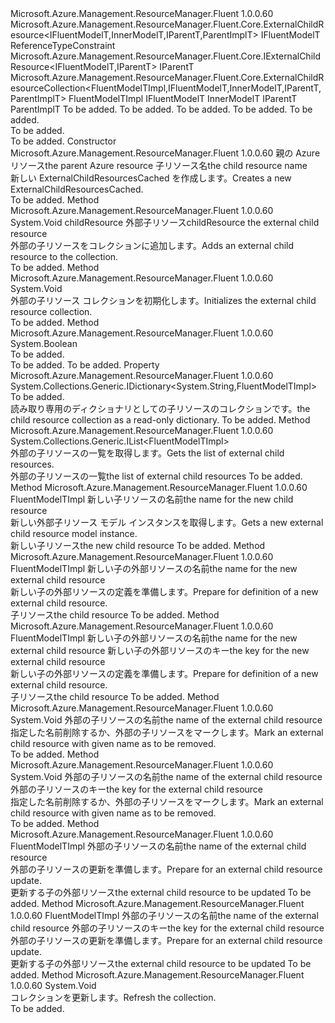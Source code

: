 <Type Name="ExternalChildResourcesCached&lt;FluentModelTImpl,IFluentModelT,InnerModelT,IParentT,ParentImplT&gt;" FullName="Microsoft.Azure.Management.ResourceManager.Fluent.Core.ExternalChildResourcesCached&lt;FluentModelTImpl,IFluentModelT,InnerModelT,IParentT,ParentImplT&gt;">
  <TypeSignature Language="C#" Value="public abstract class ExternalChildResourcesCached&lt;FluentModelTImpl,IFluentModelT,InnerModelT,IParentT,ParentImplT&gt; : Microsoft.Azure.Management.ResourceManager.Fluent.Core.ExternalChildResourceCollection&lt;FluentModelTImpl,IFluentModelT,InnerModelT,IParentT,ParentImplT&gt; where FluentModelTImpl : ExternalChildResource&lt;IFluentModelT,InnerModelT,IParentT,ParentImplT&gt;, IFluentModelT where IFluentModelT : class, IExternalChildResource&lt;IFluentModelT,IParentT&gt; where ParentImplT : IParentT" />
  <TypeSignature Language="ILAsm" Value=".class public auto ansi abstract beforefieldinit ExternalChildResourcesCached`5&lt;(class Microsoft.Azure.Management.ResourceManager.Fluent.Core.ExternalChildResource`4&lt;!IFluentModelT, !InnerModelT, !IParentT, !ParentImplT&gt;, !IFluentModelT) FluentModelTImpl, class (class Microsoft.Azure.Management.ResourceManager.Fluent.Core.IExternalChildResource`2&lt;!IFluentModelT, !IParentT&gt;) IFluentModelT, InnerModelT, IParentT, (!IParentT) ParentImplT&gt; extends Microsoft.Azure.Management.ResourceManager.Fluent.Core.ExternalChildResourceCollection`5&lt;!FluentModelTImpl, !IFluentModelT, !InnerModelT, !IParentT, !ParentImplT&gt;" />
  <TypeSignature Language="DocId" Value="T:Microsoft.Azure.Management.ResourceManager.Fluent.Core.ExternalChildResourcesCached`5" />
  <TypeSignature Language="VB.NET" Value="Public MustInherit Class ExternalChildResourcesCached(Of FluentModelTImpl, IFluentModelT, InnerModelT, IParentT, ParentImplT)&#xA;Inherits ExternalChildResourceCollection(Of FluentModelTImpl, IFluentModelT, InnerModelT, IParentT, ParentImplT)" />
  <TypeSignature Language="F#" Value="type ExternalChildResourcesCached&lt;'FluentModelTImpl, 'IFluentModelT, 'InnerModelT, 'IParentT, #'IParentT (requires 'FluentModelTImpl :&gt; ExternalChildResource&lt;'IFluentModelT, 'InnerModelT, 'IParentT, #'IParentT&gt; and 'FluentModelTImpl :&gt; 'IFluentModelT and 'IFluentModelT : null and 'IFluentModelT :&gt; IExternalChildResource&lt;'IFluentModelT, 'IParentT&gt;)&gt; = class&#xA;    inherit ExternalChildResourceCollection&lt;'FluentModelTImpl, 'IFluentModelT, 'InnerModelT, 'IParentT, #'IParentT (requires 'FluentModelTImpl :&gt; ExternalChildResource&lt;'IFluentModelT, 'InnerModelT, 'IParentT, #'IParentT&gt; and 'FluentModelTImpl :&gt; 'IFluentModelT and 'IFluentModelT : null and 'IFluentModelT :&gt; IExternalChildResource&lt;'IFluentModelT, 'IParentT&gt;)&gt;" />
  <AssemblyInfo>
    <AssemblyName>Microsoft.Azure.Management.ResourceManager.Fluent</AssemblyName>
    <AssemblyVersion>1.0.0.60</AssemblyVersion>
  </AssemblyInfo>
  <TypeParameters>
    <TypeParameter Name="FluentModelTImpl">
      <Constraints>
        <BaseTypeName>Microsoft.Azure.Management.ResourceManager.Fluent.Core.ExternalChildResource&lt;IFluentModelT,InnerModelT,IParentT,ParentImplT&gt;</BaseTypeName>
        <BaseTypeName>IFluentModelT</BaseTypeName>
      </Constraints>
    </TypeParameter>
    <TypeParameter Name="IFluentModelT">
      <Constraints>
        <ParameterAttribute>ReferenceTypeConstraint</ParameterAttribute>
        <InterfaceName>Microsoft.Azure.Management.ResourceManager.Fluent.Core.IExternalChildResource&lt;IFluentModelT,IParentT&gt;</InterfaceName>
      </Constraints>
    </TypeParameter>
    <TypeParameter Name="InnerModelT" />
    <TypeParameter Name="IParentT" />
    <TypeParameter Name="ParentImplT">
      <Constraints>
        <BaseTypeName>IParentT</BaseTypeName>
      </Constraints>
    </TypeParameter>
  </TypeParameters>
  <Base>
    <BaseTypeName>Microsoft.Azure.Management.ResourceManager.Fluent.Core.ExternalChildResourceCollection&lt;FluentModelTImpl,IFluentModelT,InnerModelT,IParentT,ParentImplT&gt;</BaseTypeName>
    <BaseTypeArguments>
      <BaseTypeArgument TypeParamName="FluentModelTImpl">FluentModelTImpl</BaseTypeArgument>
      <BaseTypeArgument TypeParamName="IFluentModelT">IFluentModelT</BaseTypeArgument>
      <BaseTypeArgument TypeParamName="InnerModelT">InnerModelT</BaseTypeArgument>
      <BaseTypeArgument TypeParamName="IParentT">IParentT</BaseTypeArgument>
      <BaseTypeArgument TypeParamName="ParentImplT">ParentImplT</BaseTypeArgument>
    </BaseTypeArguments>
  </Base>
  <Interfaces />
  <Docs>
    <typeparam name="FluentModelTImpl">To be added.</typeparam>
    <typeparam name="IFluentModelT">To be added.</typeparam>
    <typeparam name="InnerModelT">To be added.</typeparam>
    <typeparam name="IParentT">To be added.</typeparam>
    <typeparam name="ParentImplT">To be added.</typeparam>
    <summary>To be added.</summary>
    <remarks>To be added.</remarks>
  </Docs>
  <Members>
    <Member MemberName=".ctor">
      <MemberSignature Language="C#" Value="protected ExternalChildResourcesCached (ParentImplT parent, string childResourceName);" />
      <MemberSignature Language="ILAsm" Value=".method familyhidebysig specialname rtspecialname instance void .ctor(!ParentImplT parent, string childResourceName) cil managed" />
      <MemberSignature Language="DocId" Value="M:Microsoft.Azure.Management.ResourceManager.Fluent.Core.ExternalChildResourcesCached`5.#ctor(`4,System.String)" />
      <MemberSignature Language="VB.NET" Value="Protected Sub New (parent As ParentImplT, childResourceName As String)" />
      <MemberSignature Language="F#" Value="new Microsoft.Azure.Management.ResourceManager.Fluent.Core.ExternalChildResourcesCached&lt;'FluentModelTImpl, 'IFluentModelT, 'InnerModelT, 'IParentT, #'IParentT (requires 'FluentModelTImpl :&gt; Microsoft.Azure.Management.ResourceManager.Fluent.Core.ExternalChildResource&lt;'IFluentModelT, 'InnerModelT, 'IParentT, #'IParentT&gt; and 'FluentModelTImpl :&gt; 'IFluentModelT and 'IFluentModelT : null and 'IFluentModelT :&gt; Microsoft.Azure.Management.ResourceManager.Fluent.Core.IExternalChildResource&lt;'IFluentModelT, 'IParentT&gt;)&gt; : 'ParentImplT * string -&gt; Microsoft.Azure.Management.ResourceManager.Fluent.Core.ExternalChildResourcesCached&lt;'FluentModelTImpl, 'IFluentModelT, 'InnerModelT, 'IParentT, #'IParentT (requires 'FluentModelTImpl :&gt; Microsoft.Azure.Management.ResourceManager.Fluent.Core.ExternalChildResource&lt;'IFluentModelT, 'InnerModelT, 'IParentT, #'IParentT&gt; and 'FluentModelTImpl :&gt; 'IFluentModelT and 'IFluentModelT : null and 'IFluentModelT :&gt; Microsoft.Azure.Management.ResourceManager.Fluent.Core.IExternalChildResource&lt;'IFluentModelT, 'IParentT&gt;)&gt;" Usage="new Microsoft.Azure.Management.ResourceManager.Fluent.Core.ExternalChildResourcesCached&lt;'FluentModelTImpl, 'IFluentModelT, 'InnerModelT, 'IParentT, #'IParentT (requires 'FluentModelTImpl :&gt; Microsoft.Azure.Management.ResourceManager.Fluent.Core.ExternalChildResource&lt;'IFluentModelT, 'InnerModelT, 'IParentT, #'IParentT&gt; and 'FluentModelTImpl :&gt; 'IFluentModelT and 'IFluentModelT : null and 'IFluentModelT :&gt; Microsoft.Azure.Management.ResourceManager.Fluent.Core.IExternalChildResource&lt;'IFluentModelT, 'IParentT&gt;)&gt; (parent, childResourceName)" />
      <MemberType>Constructor</MemberType>
      <AssemblyInfo>
        <AssemblyName>Microsoft.Azure.Management.ResourceManager.Fluent</AssemblyName>
        <AssemblyVersion>1.0.0.60</AssemblyVersion>
      </AssemblyInfo>
      <Parameters>
        <Parameter Name="parent" Type="ParentImplT" />
        <Parameter Name="childResourceName" Type="System.String" />
      </Parameters>
      <Docs>
        <param name="parent"><span data-ttu-id="b5da2-101">親の Azure リソース</span><span class="sxs-lookup"><span data-stu-id="b5da2-101">the parent Azure resource</span></span></param>
        <param name="childResourceName"><span data-ttu-id="b5da2-102">子リソース名</span><span class="sxs-lookup"><span data-stu-id="b5da2-102">the child resource name</span></span></param>
        <summary>
            <span data-ttu-id="b5da2-103">新しい ExternalChildResourcesCached を作成します。</span><span class="sxs-lookup"><span data-stu-id="b5da2-103">Creates a new ExternalChildResourcesCached.</span></span>
            </summary>
        <remarks>To be added.</remarks>
      </Docs>
    </Member>
    <Member MemberName="AddChildResource">
      <MemberSignature Language="C#" Value="protected void AddChildResource (FluentModelTImpl childResource);" />
      <MemberSignature Language="ILAsm" Value=".method familyhidebysig instance void AddChildResource(!FluentModelTImpl childResource) cil managed" />
      <MemberSignature Language="DocId" Value="M:Microsoft.Azure.Management.ResourceManager.Fluent.Core.ExternalChildResourcesCached`5.AddChildResource(`0)" />
      <MemberSignature Language="VB.NET" Value="Protected Sub AddChildResource (childResource As FluentModelTImpl)" />
      <MemberSignature Language="F#" Value="member this.AddChildResource : 'FluentModelTImpl -&gt; unit" Usage="externalChildResourcesCached.AddChildResource childResource" />
      <MemberType>Method</MemberType>
      <AssemblyInfo>
        <AssemblyName>Microsoft.Azure.Management.ResourceManager.Fluent</AssemblyName>
        <AssemblyVersion>1.0.0.60</AssemblyVersion>
      </AssemblyInfo>
      <ReturnValue>
        <ReturnType>System.Void</ReturnType>
      </ReturnValue>
      <Parameters>
        <Parameter Name="childResource" Type="FluentModelTImpl" />
      </Parameters>
      <Docs>
        <param name="childResource"><span data-ttu-id="b5da2-104">childResource 外部子リソース</span><span class="sxs-lookup"><span data-stu-id="b5da2-104">childResource the external child resource</span></span></param>
        <summary>
            <span data-ttu-id="b5da2-105">外部の子リソースをコレクションに追加します。</span><span class="sxs-lookup"><span data-stu-id="b5da2-105">Adds an external child resource to the collection.</span></span>
            </summary>
        <remarks>To be added.</remarks>
      </Docs>
    </Member>
    <Member MemberName="CacheCollection">
      <MemberSignature Language="C#" Value="protected void CacheCollection ();" />
      <MemberSignature Language="ILAsm" Value=".method familyhidebysig instance void CacheCollection() cil managed" />
      <MemberSignature Language="DocId" Value="M:Microsoft.Azure.Management.ResourceManager.Fluent.Core.ExternalChildResourcesCached`5.CacheCollection" />
      <MemberSignature Language="VB.NET" Value="Protected Sub CacheCollection ()" />
      <MemberSignature Language="F#" Value="member this.CacheCollection : unit -&gt; unit" Usage="externalChildResourcesCached.CacheCollection " />
      <MemberType>Method</MemberType>
      <AssemblyInfo>
        <AssemblyName>Microsoft.Azure.Management.ResourceManager.Fluent</AssemblyName>
        <AssemblyVersion>1.0.0.60</AssemblyVersion>
      </AssemblyInfo>
      <ReturnValue>
        <ReturnType>System.Void</ReturnType>
      </ReturnValue>
      <Parameters />
      <Docs>
        <summary>
            <span data-ttu-id="b5da2-106">外部の子リソース コレクションを初期化します。</span><span class="sxs-lookup"><span data-stu-id="b5da2-106">Initializes the external child resource collection.</span></span>
            </summary>
        <remarks>To be added.</remarks>
      </Docs>
    </Member>
    <Member MemberName="ClearAfterCommit">
      <MemberSignature Language="C#" Value="protected override bool ClearAfterCommit ();" />
      <MemberSignature Language="ILAsm" Value=".method familyhidebysig virtual instance bool ClearAfterCommit() cil managed" />
      <MemberSignature Language="DocId" Value="M:Microsoft.Azure.Management.ResourceManager.Fluent.Core.ExternalChildResourcesCached`5.ClearAfterCommit" />
      <MemberSignature Language="VB.NET" Value="Protected Overrides Function ClearAfterCommit () As Boolean" />
      <MemberSignature Language="F#" Value="override this.ClearAfterCommit : unit -&gt; bool" Usage="externalChildResourcesCached.ClearAfterCommit " />
      <MemberType>Method</MemberType>
      <AssemblyInfo>
        <AssemblyName>Microsoft.Azure.Management.ResourceManager.Fluent</AssemblyName>
        <AssemblyVersion>1.0.0.60</AssemblyVersion>
      </AssemblyInfo>
      <ReturnValue>
        <ReturnType>System.Boolean</ReturnType>
      </ReturnValue>
      <Parameters />
      <Docs>
        <summary>To be added.</summary>
        <returns>To be added.</returns>
        <remarks>To be added.</remarks>
      </Docs>
    </Member>
    <Member MemberName="Collection">
      <MemberSignature Language="C#" Value="protected System.Collections.Generic.IDictionary&lt;string,FluentModelTImpl&gt; Collection { get; }" />
      <MemberSignature Language="ILAsm" Value=".property instance class System.Collections.Generic.IDictionary`2&lt;string, !FluentModelTImpl&gt; Collection" />
      <MemberSignature Language="DocId" Value="P:Microsoft.Azure.Management.ResourceManager.Fluent.Core.ExternalChildResourcesCached`5.Collection" />
      <MemberSignature Language="VB.NET" Value="Protected ReadOnly Property Collection As IDictionary(Of String, FluentModelTImpl)" />
      <MemberSignature Language="F#" Value="member this.Collection : System.Collections.Generic.IDictionary&lt;string, 'FluentModelTImpl (requires 'FluentModelTImpl :&gt; Microsoft.Azure.Management.ResourceManager.Fluent.Core.ExternalChildResource&lt;'IFluentModelT, 'InnerModelT, 'IParentT, #'IParentT&gt; and 'FluentModelTImpl :&gt; 'IFluentModelT)&gt;" Usage="Microsoft.Azure.Management.ResourceManager.Fluent.Core.ExternalChildResourcesCached&lt;'FluentModelTImpl, 'IFluentModelT, 'InnerModelT, 'IParentT, #'IParentT (requires 'FluentModelTImpl :&gt; Microsoft.Azure.Management.ResourceManager.Fluent.Core.ExternalChildResource&lt;'IFluentModelT, 'InnerModelT, 'IParentT, #'IParentT&gt; and 'FluentModelTImpl :&gt; 'IFluentModelT and 'IFluentModelT : null and 'IFluentModelT :&gt; Microsoft.Azure.Management.ResourceManager.Fluent.Core.IExternalChildResource&lt;'IFluentModelT, 'IParentT&gt;)&gt;.Collection" />
      <MemberType>Property</MemberType>
      <AssemblyInfo>
        <AssemblyName>Microsoft.Azure.Management.ResourceManager.Fluent</AssemblyName>
        <AssemblyVersion>1.0.0.60</AssemblyVersion>
      </AssemblyInfo>
      <ReturnValue>
        <ReturnType>System.Collections.Generic.IDictionary&lt;System.String,FluentModelTImpl&gt;</ReturnType>
      </ReturnValue>
      <Docs>
        <summary>To be added.</summary>
        <value><span data-ttu-id="b5da2-107">読み取り専用のディクショナリとしての子リソースのコレクションです。</span><span class="sxs-lookup"><span data-stu-id="b5da2-107">the child resource collection as a read-only dictionary.</span></span></value>
        <remarks>To be added.</remarks>
      </Docs>
    </Member>
    <Member MemberName="ListChildResources">
      <MemberSignature Language="C#" Value="protected abstract System.Collections.Generic.IList&lt;FluentModelTImpl&gt; ListChildResources ();" />
      <MemberSignature Language="ILAsm" Value=".method familyhidebysig newslot virtual instance class System.Collections.Generic.IList`1&lt;!FluentModelTImpl&gt; ListChildResources() cil managed" />
      <MemberSignature Language="DocId" Value="M:Microsoft.Azure.Management.ResourceManager.Fluent.Core.ExternalChildResourcesCached`5.ListChildResources" />
      <MemberSignature Language="VB.NET" Value="Protected MustOverride Function ListChildResources () As IList(Of FluentModelTImpl)" />
      <MemberSignature Language="F#" Value="abstract member ListChildResources : unit -&gt; System.Collections.Generic.IList&lt;'FluentModelTImpl (requires 'FluentModelTImpl :&gt; Microsoft.Azure.Management.ResourceManager.Fluent.Core.ExternalChildResource&lt;'IFluentModelT, 'InnerModelT, 'IParentT, #'IParentT&gt; and 'FluentModelTImpl :&gt; 'IFluentModelT)&gt;" Usage="externalChildResourcesCached.ListChildResources " />
      <MemberType>Method</MemberType>
      <AssemblyInfo>
        <AssemblyName>Microsoft.Azure.Management.ResourceManager.Fluent</AssemblyName>
        <AssemblyVersion>1.0.0.60</AssemblyVersion>
      </AssemblyInfo>
      <ReturnValue>
        <ReturnType>System.Collections.Generic.IList&lt;FluentModelTImpl&gt;</ReturnType>
      </ReturnValue>
      <Parameters />
      <Docs>
        <summary>
            <span data-ttu-id="b5da2-108">外部の子リソースの一覧を取得します。</span><span class="sxs-lookup"><span data-stu-id="b5da2-108">Gets the list of external child resources.</span></span>
            </summary>
        <returns><span data-ttu-id="b5da2-109">外部の子リソースの一覧</span><span class="sxs-lookup"><span data-stu-id="b5da2-109">the list of external child resources</span></span></returns>
        <remarks>To be added.</remarks>
      </Docs>
    </Member>
    <Member MemberName="NewChildResource">
      <MemberSignature Language="C#" Value="protected abstract FluentModelTImpl NewChildResource (string name);" />
      <MemberSignature Language="ILAsm" Value=".method familyhidebysig newslot virtual instance !FluentModelTImpl NewChildResource(string name) cil managed" />
      <MemberSignature Language="DocId" Value="M:Microsoft.Azure.Management.ResourceManager.Fluent.Core.ExternalChildResourcesCached`5.NewChildResource(System.String)" />
      <MemberSignature Language="VB.NET" Value="Protected MustOverride Function NewChildResource (name As String) As FluentModelTImpl" />
      <MemberSignature Language="F#" Value="abstract member NewChildResource : string -&gt; 'FluentModelTImpl" Usage="externalChildResourcesCached.NewChildResource name" />
      <MemberType>Method</MemberType>
      <AssemblyInfo>
        <AssemblyName>Microsoft.Azure.Management.ResourceManager.Fluent</AssemblyName>
        <AssemblyVersion>1.0.0.60</AssemblyVersion>
      </AssemblyInfo>
      <ReturnValue>
        <ReturnType>FluentModelTImpl</ReturnType>
      </ReturnValue>
      <Parameters>
        <Parameter Name="name" Type="System.String" />
      </Parameters>
      <Docs>
        <param name="name"><span data-ttu-id="b5da2-110">新しい子リソースの名前</span><span class="sxs-lookup"><span data-stu-id="b5da2-110">the name for the new child resource</span></span></param>
        <summary>
            <span data-ttu-id="b5da2-111">新しい外部子リソース モデル インスタンスを取得します。</span><span class="sxs-lookup"><span data-stu-id="b5da2-111">Gets a new external child resource model instance.</span></span>
            </summary>
        <returns><span data-ttu-id="b5da2-112">新しい子リソース</span><span class="sxs-lookup"><span data-stu-id="b5da2-112">the new child resource</span></span></returns>
        <remarks>To be added.</remarks>
      </Docs>
    </Member>
    <Member MemberName="PrepareDefine">
      <MemberSignature Language="C#" Value="protected FluentModelTImpl PrepareDefine (string name);" />
      <MemberSignature Language="ILAsm" Value=".method familyhidebysig instance !FluentModelTImpl PrepareDefine(string name) cil managed" />
      <MemberSignature Language="DocId" Value="M:Microsoft.Azure.Management.ResourceManager.Fluent.Core.ExternalChildResourcesCached`5.PrepareDefine(System.String)" />
      <MemberSignature Language="VB.NET" Value="Protected Function PrepareDefine (name As String) As FluentModelTImpl" />
      <MemberSignature Language="F#" Value="member this.PrepareDefine : string -&gt; 'FluentModelTImpl" Usage="externalChildResourcesCached.PrepareDefine name" />
      <MemberType>Method</MemberType>
      <AssemblyInfo>
        <AssemblyName>Microsoft.Azure.Management.ResourceManager.Fluent</AssemblyName>
        <AssemblyVersion>1.0.0.60</AssemblyVersion>
      </AssemblyInfo>
      <ReturnValue>
        <ReturnType>FluentModelTImpl</ReturnType>
      </ReturnValue>
      <Parameters>
        <Parameter Name="name" Type="System.String" />
      </Parameters>
      <Docs>
        <param name="name"><span data-ttu-id="b5da2-113">新しい子の外部リソースの名前</span><span class="sxs-lookup"><span data-stu-id="b5da2-113">the name for the new external child resource</span></span></param>
        <summary>
            <span data-ttu-id="b5da2-114">新しい子の外部リソースの定義を準備します。</span><span class="sxs-lookup"><span data-stu-id="b5da2-114">Prepare for definition of a new external child resource.</span></span>
            </summary>
        <returns><span data-ttu-id="b5da2-115">子リソース</span><span class="sxs-lookup"><span data-stu-id="b5da2-115">the child resource</span></span></returns>
        <remarks>To be added.</remarks>
      </Docs>
    </Member>
    <Member MemberName="PrepareDefine">
      <MemberSignature Language="C#" Value="protected FluentModelTImpl PrepareDefine (string name, string key);" />
      <MemberSignature Language="ILAsm" Value=".method familyhidebysig instance !FluentModelTImpl PrepareDefine(string name, string key) cil managed" />
      <MemberSignature Language="DocId" Value="M:Microsoft.Azure.Management.ResourceManager.Fluent.Core.ExternalChildResourcesCached`5.PrepareDefine(System.String,System.String)" />
      <MemberSignature Language="VB.NET" Value="Protected Function PrepareDefine (name As String, key As String) As FluentModelTImpl" />
      <MemberSignature Language="F#" Value="member this.PrepareDefine : string * string -&gt; 'FluentModelTImpl" Usage="externalChildResourcesCached.PrepareDefine (name, key)" />
      <MemberType>Method</MemberType>
      <AssemblyInfo>
        <AssemblyName>Microsoft.Azure.Management.ResourceManager.Fluent</AssemblyName>
        <AssemblyVersion>1.0.0.60</AssemblyVersion>
      </AssemblyInfo>
      <ReturnValue>
        <ReturnType>FluentModelTImpl</ReturnType>
      </ReturnValue>
      <Parameters>
        <Parameter Name="name" Type="System.String" />
        <Parameter Name="key" Type="System.String" />
      </Parameters>
      <Docs>
        <param name="name"><span data-ttu-id="b5da2-116">新しい子の外部リソースの名前</span><span class="sxs-lookup"><span data-stu-id="b5da2-116">the name for the new external child resource</span></span></param>
        <param name="key"><span data-ttu-id="b5da2-117">新しい子の外部リソースのキー</span><span class="sxs-lookup"><span data-stu-id="b5da2-117">the key for the new external child resource</span></span></param>
        <summary>
            <span data-ttu-id="b5da2-118">新しい子の外部リソースの定義を準備します。</span><span class="sxs-lookup"><span data-stu-id="b5da2-118">Prepare for definition of a new external child resource.</span></span>
            </summary>
        <returns><span data-ttu-id="b5da2-119">子リソース</span><span class="sxs-lookup"><span data-stu-id="b5da2-119">the child resource</span></span></returns>
        <remarks>To be added.</remarks>
      </Docs>
    </Member>
    <Member MemberName="PrepareRemove">
      <MemberSignature Language="C#" Value="protected void PrepareRemove (string name);" />
      <MemberSignature Language="ILAsm" Value=".method familyhidebysig instance void PrepareRemove(string name) cil managed" />
      <MemberSignature Language="DocId" Value="M:Microsoft.Azure.Management.ResourceManager.Fluent.Core.ExternalChildResourcesCached`5.PrepareRemove(System.String)" />
      <MemberSignature Language="VB.NET" Value="Protected Sub PrepareRemove (name As String)" />
      <MemberSignature Language="F#" Value="member this.PrepareRemove : string -&gt; unit" Usage="externalChildResourcesCached.PrepareRemove name" />
      <MemberType>Method</MemberType>
      <AssemblyInfo>
        <AssemblyName>Microsoft.Azure.Management.ResourceManager.Fluent</AssemblyName>
        <AssemblyVersion>1.0.0.60</AssemblyVersion>
      </AssemblyInfo>
      <ReturnValue>
        <ReturnType>System.Void</ReturnType>
      </ReturnValue>
      <Parameters>
        <Parameter Name="name" Type="System.String" />
      </Parameters>
      <Docs>
        <param name="name"><span data-ttu-id="b5da2-120">外部の子リソースの名前</span><span class="sxs-lookup"><span data-stu-id="b5da2-120">the name of the external child resource</span></span></param>
        <summary>
            <span data-ttu-id="b5da2-121">指定した名前削除するか、外部の子リソースをマークします。</span><span class="sxs-lookup"><span data-stu-id="b5da2-121">Mark an external child resource with given name as to be removed.</span></span>
            </summary>
        <remarks>To be added.</remarks>
      </Docs>
    </Member>
    <Member MemberName="PrepareRemove">
      <MemberSignature Language="C#" Value="protected void PrepareRemove (string name, string key);" />
      <MemberSignature Language="ILAsm" Value=".method familyhidebysig instance void PrepareRemove(string name, string key) cil managed" />
      <MemberSignature Language="DocId" Value="M:Microsoft.Azure.Management.ResourceManager.Fluent.Core.ExternalChildResourcesCached`5.PrepareRemove(System.String,System.String)" />
      <MemberSignature Language="VB.NET" Value="Protected Sub PrepareRemove (name As String, key As String)" />
      <MemberSignature Language="F#" Value="member this.PrepareRemove : string * string -&gt; unit" Usage="externalChildResourcesCached.PrepareRemove (name, key)" />
      <MemberType>Method</MemberType>
      <AssemblyInfo>
        <AssemblyName>Microsoft.Azure.Management.ResourceManager.Fluent</AssemblyName>
        <AssemblyVersion>1.0.0.60</AssemblyVersion>
      </AssemblyInfo>
      <ReturnValue>
        <ReturnType>System.Void</ReturnType>
      </ReturnValue>
      <Parameters>
        <Parameter Name="name" Type="System.String" />
        <Parameter Name="key" Type="System.String" />
      </Parameters>
      <Docs>
        <param name="name"><span data-ttu-id="b5da2-122">外部の子リソースの名前</span><span class="sxs-lookup"><span data-stu-id="b5da2-122">the name of the external child resource</span></span></param>
        <param name="key"><span data-ttu-id="b5da2-123">外部の子リソースのキー</span><span class="sxs-lookup"><span data-stu-id="b5da2-123">the key for the external child resource</span></span></param>
        <summary>
            <span data-ttu-id="b5da2-124">指定した名前削除するか、外部の子リソースをマークします。</span><span class="sxs-lookup"><span data-stu-id="b5da2-124">Mark an external child resource with given name as to be removed.</span></span>
            </summary>
        <remarks>To be added.</remarks>
      </Docs>
    </Member>
    <Member MemberName="PrepareUpdate">
      <MemberSignature Language="C#" Value="protected FluentModelTImpl PrepareUpdate (string name);" />
      <MemberSignature Language="ILAsm" Value=".method familyhidebysig instance !FluentModelTImpl PrepareUpdate(string name) cil managed" />
      <MemberSignature Language="DocId" Value="M:Microsoft.Azure.Management.ResourceManager.Fluent.Core.ExternalChildResourcesCached`5.PrepareUpdate(System.String)" />
      <MemberSignature Language="VB.NET" Value="Protected Function PrepareUpdate (name As String) As FluentModelTImpl" />
      <MemberSignature Language="F#" Value="member this.PrepareUpdate : string -&gt; 'FluentModelTImpl" Usage="externalChildResourcesCached.PrepareUpdate name" />
      <MemberType>Method</MemberType>
      <AssemblyInfo>
        <AssemblyName>Microsoft.Azure.Management.ResourceManager.Fluent</AssemblyName>
        <AssemblyVersion>1.0.0.60</AssemblyVersion>
      </AssemblyInfo>
      <ReturnValue>
        <ReturnType>FluentModelTImpl</ReturnType>
      </ReturnValue>
      <Parameters>
        <Parameter Name="name" Type="System.String" />
      </Parameters>
      <Docs>
        <param name="name"><span data-ttu-id="b5da2-125">外部の子リソースの名前</span><span class="sxs-lookup"><span data-stu-id="b5da2-125">the name of the external child resource</span></span></param>
        <summary>
            <span data-ttu-id="b5da2-126">外部の子リソースの更新を準備します。</span><span class="sxs-lookup"><span data-stu-id="b5da2-126">Prepare for an external child resource update.</span></span>
            </summary>
        <returns><span data-ttu-id="b5da2-127">更新する子の外部リソース</span><span class="sxs-lookup"><span data-stu-id="b5da2-127">the external child resource to be updated</span></span></returns>
        <remarks>To be added.</remarks>
      </Docs>
    </Member>
    <Member MemberName="PrepareUpdate">
      <MemberSignature Language="C#" Value="protected FluentModelTImpl PrepareUpdate (string name, string key);" />
      <MemberSignature Language="ILAsm" Value=".method familyhidebysig instance !FluentModelTImpl PrepareUpdate(string name, string key) cil managed" />
      <MemberSignature Language="DocId" Value="M:Microsoft.Azure.Management.ResourceManager.Fluent.Core.ExternalChildResourcesCached`5.PrepareUpdate(System.String,System.String)" />
      <MemberSignature Language="VB.NET" Value="Protected Function PrepareUpdate (name As String, key As String) As FluentModelTImpl" />
      <MemberSignature Language="F#" Value="member this.PrepareUpdate : string * string -&gt; 'FluentModelTImpl" Usage="externalChildResourcesCached.PrepareUpdate (name, key)" />
      <MemberType>Method</MemberType>
      <AssemblyInfo>
        <AssemblyName>Microsoft.Azure.Management.ResourceManager.Fluent</AssemblyName>
        <AssemblyVersion>1.0.0.60</AssemblyVersion>
      </AssemblyInfo>
      <ReturnValue>
        <ReturnType>FluentModelTImpl</ReturnType>
      </ReturnValue>
      <Parameters>
        <Parameter Name="name" Type="System.String" />
        <Parameter Name="key" Type="System.String" />
      </Parameters>
      <Docs>
        <param name="name"><span data-ttu-id="b5da2-128">外部の子リソースの名前</span><span class="sxs-lookup"><span data-stu-id="b5da2-128">the name of the external child resource</span></span></param>
        <param name="key"><span data-ttu-id="b5da2-129">外部の子リソースのキー</span><span class="sxs-lookup"><span data-stu-id="b5da2-129">the key for the external child resource</span></span></param>
        <summary>
            <span data-ttu-id="b5da2-130">外部の子リソースの更新を準備します。</span><span class="sxs-lookup"><span data-stu-id="b5da2-130">Prepare for an external child resource update.</span></span>
            </summary>
        <returns><span data-ttu-id="b5da2-131">更新する子の外部リソース</span><span class="sxs-lookup"><span data-stu-id="b5da2-131">the external child resource to be updated</span></span></returns>
        <remarks>To be added.</remarks>
      </Docs>
    </Member>
    <Member MemberName="Refresh">
      <MemberSignature Language="C#" Value="public void Refresh ();" />
      <MemberSignature Language="ILAsm" Value=".method public hidebysig instance void Refresh() cil managed" />
      <MemberSignature Language="DocId" Value="M:Microsoft.Azure.Management.ResourceManager.Fluent.Core.ExternalChildResourcesCached`5.Refresh" />
      <MemberSignature Language="VB.NET" Value="Public Sub Refresh ()" />
      <MemberSignature Language="F#" Value="member this.Refresh : unit -&gt; unit" Usage="externalChildResourcesCached.Refresh " />
      <MemberType>Method</MemberType>
      <AssemblyInfo>
        <AssemblyName>Microsoft.Azure.Management.ResourceManager.Fluent</AssemblyName>
        <AssemblyVersion>1.0.0.60</AssemblyVersion>
      </AssemblyInfo>
      <ReturnValue>
        <ReturnType>System.Void</ReturnType>
      </ReturnValue>
      <Parameters />
      <Docs>
        <summary>
            <span data-ttu-id="b5da2-132">コレクションを更新します。</span><span class="sxs-lookup"><span data-stu-id="b5da2-132">Refresh the collection.</span></span>
            </summary>
        <remarks>To be added.</remarks>
      </Docs>
    </Member>
  </Members>
</Type>